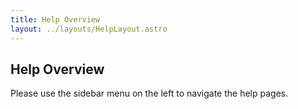 ```yaml
---
title: Help Overview
layout: ../layouts/HelpLayout.astro
---
```

## Help Overview

Please use the sidebar menu on the left to navigate the help pages. 